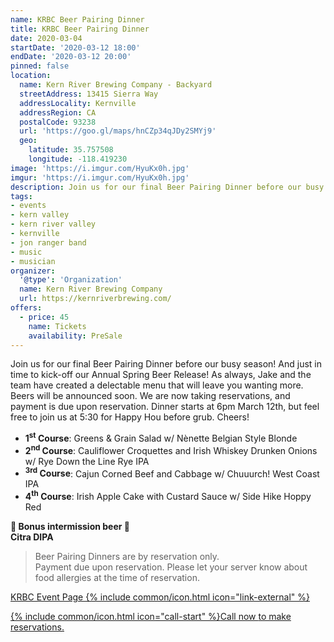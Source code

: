 ```yaml
---
name: KRBC Beer Pairing Dinner
title: KRBC Beer Pairing Dinner
date: 2020-03-04
startDate: '2020-03-12 18:00'
endDate: '2020-03-12 20:00'
pinned: false
location:
  name: Kern River Brewing Company - Backyard
  streetAddress: 13415 Sierra Way
  addressLocality: Kernville
  addressRegion: CA
  postalCode: 93238
  url: 'https://goo.gl/maps/hnCZp34qJDy2SMYj9'
  geo:
    latitude: 35.757508
    longitude: -118.419230
image: 'https://i.imgur.com/HyuKx0h.jpg'
imgur: 'https://i.imgur.com/HyuKx0h.jpg'
description: Join us for our final Beer Pairing Dinner before our busy season!
tags:
- events
- kern valley
- kern river valley
- kernville
- jon ranger band
- music
- musician
organizer:
  '@type': 'Organization'
  name: Kern River Brewing Company
  url: https://kernriverbrewing.com/
offers:
  - price: 45
    name: Tickets
    availability: PreSale
---
```

Join us for our final Beer Pairing Dinner before our busy season! And just in
time to kick-off our Annual Spring Beer Release! As always, Jake and the team have
created a delectable menu that will leave you wanting more. Beers will be announced
soon. We are now taking reservations, and payment is due upon reservation.
Dinner starts at 6pm March 12th, but feel free to join us at 5:30 for Happy Hou
 before grub. Cheers!

- **1<sup>st</sup> Course**: Greens & Grain Salad w/ Nènette Belgian Style Blonde
- **2<sup>nd</sup> Course**: Cauliflower Croquettes and Irish Whiskey Drunken Onions w/ Rye Down the Line Rye IPA
- **<sup>3rd</sup> Course**: Cajun Corned Beef and Cabbage w/ Chuuurch! West Coast IPA
- **4<sup>th</sup> Course**: Irish Apple Cake with Custard Sauce w/ Side Hike Hoppy Red

<div class="center">
<b>🍺 Bonus intermission beer 🍺</b>
<br />
<b>Citra DIPA</b>
</div>

> Beer Pairing Dinners are by reservation only.  
> Payment due upon reservation. Please let your server know about food allergies at
> the time of reservation.

[KRBC Event Page {% include common/icon.html icon="link-external" %}](https://kernriverbrewing.com/event/beer-pairing-dinner/)

<a href="tel:+1-760-376-2337" role="button" class="btn btn-primary btn-wide" title="Call to make reservations">{% include common/icon.html icon="call-start" %}<span>Call now <span class="mobile-hidden">to make reservations.</span></span></a>
